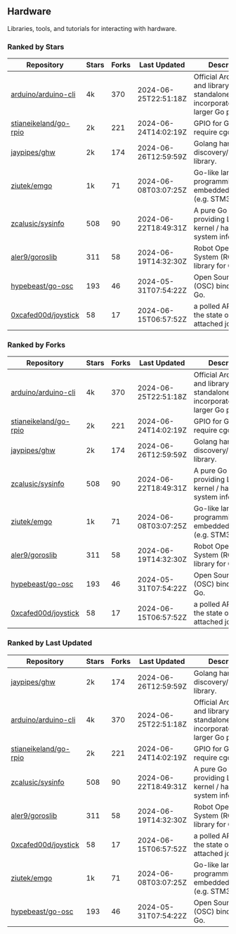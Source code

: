 ## Hardware

Libraries, tools, and tutorials for interacting with hardware.

### Ranked by Stars

| Repository | Stars | Forks | Last Updated | Description | 
|------------|-------|-------|--------------|-------------|
| [arduino/arduino-cli](https://github.com/arduino/arduino-cli) | 4k | 370 | 2024-06-25T22:51:18Z |  Official Arduino CLI and library. Can run standalone, or be incorporated into larger Go projects. |
| [stianeikeland/go-rpio](https://github.com/stianeikeland/go-rpio) | 2k | 221 | 2024-06-24T14:02:19Z |  GPIO for Go, doesn't require cgo. |
| [jaypipes/ghw](https://github.com/jaypipes/ghw) | 2k | 174 | 2024-06-26T12:59:59Z |  Golang hardware discovery/inspection library. |
| [ziutek/emgo](https://github.com/ziutek/emgo) | 1k | 71 | 2024-06-08T03:07:25Z |  Go-like language for programming embedded systems (e.g. STM32 MCU). |
| [zcalusic/sysinfo](https://github.com/zcalusic/sysinfo) | 508 | 90 | 2024-06-22T18:49:31Z |  A pure Go library providing Linux OS / kernel / hardware system information. |
| [aler9/goroslib](https://github.com/aler9/goroslib) | 311 | 58 | 2024-06-19T14:32:30Z |  Robot Operating System (ROS) library for Go. |
| [hypebeast/go-osc](https://github.com/hypebeast/go-osc) | 193 | 46 | 2024-05-31T07:54:22Z |  Open Sound Control (OSC) bindings for Go. |
| [0xcafed00d/joystick](https://github.com/0xcafed00d/joystick) | 58 | 17 | 2024-06-15T06:57:52Z |  a polled API to read the state of an attached joystick. |

### Ranked by Forks

| Repository | Stars | Forks | Last Updated | Description | 
|------------|-------|-------|--------------|-------------|
| [arduino/arduino-cli](https://github.com/arduino/arduino-cli) | 4k | 370 | 2024-06-25T22:51:18Z |  Official Arduino CLI and library. Can run standalone, or be incorporated into larger Go projects. |
| [stianeikeland/go-rpio](https://github.com/stianeikeland/go-rpio) | 2k | 221 | 2024-06-24T14:02:19Z |  GPIO for Go, doesn't require cgo. |
| [jaypipes/ghw](https://github.com/jaypipes/ghw) | 2k | 174 | 2024-06-26T12:59:59Z |  Golang hardware discovery/inspection library. |
| [zcalusic/sysinfo](https://github.com/zcalusic/sysinfo) | 508 | 90 | 2024-06-22T18:49:31Z |  A pure Go library providing Linux OS / kernel / hardware system information. |
| [ziutek/emgo](https://github.com/ziutek/emgo) | 1k | 71 | 2024-06-08T03:07:25Z |  Go-like language for programming embedded systems (e.g. STM32 MCU). |
| [aler9/goroslib](https://github.com/aler9/goroslib) | 311 | 58 | 2024-06-19T14:32:30Z |  Robot Operating System (ROS) library for Go. |
| [hypebeast/go-osc](https://github.com/hypebeast/go-osc) | 193 | 46 | 2024-05-31T07:54:22Z |  Open Sound Control (OSC) bindings for Go. |
| [0xcafed00d/joystick](https://github.com/0xcafed00d/joystick) | 58 | 17 | 2024-06-15T06:57:52Z |  a polled API to read the state of an attached joystick. |

### Ranked by Last Updated

| Repository | Stars | Forks | Last Updated | Description | 
|------------|-------|-------|--------------|-------------|
| [jaypipes/ghw](https://github.com/jaypipes/ghw) | 2k | 174 | 2024-06-26T12:59:59Z |  Golang hardware discovery/inspection library. |
| [arduino/arduino-cli](https://github.com/arduino/arduino-cli) | 4k | 370 | 2024-06-25T22:51:18Z |  Official Arduino CLI and library. Can run standalone, or be incorporated into larger Go projects. |
| [stianeikeland/go-rpio](https://github.com/stianeikeland/go-rpio) | 2k | 221 | 2024-06-24T14:02:19Z |  GPIO for Go, doesn't require cgo. |
| [zcalusic/sysinfo](https://github.com/zcalusic/sysinfo) | 508 | 90 | 2024-06-22T18:49:31Z |  A pure Go library providing Linux OS / kernel / hardware system information. |
| [aler9/goroslib](https://github.com/aler9/goroslib) | 311 | 58 | 2024-06-19T14:32:30Z |  Robot Operating System (ROS) library for Go. |
| [0xcafed00d/joystick](https://github.com/0xcafed00d/joystick) | 58 | 17 | 2024-06-15T06:57:52Z |  a polled API to read the state of an attached joystick. |
| [ziutek/emgo](https://github.com/ziutek/emgo) | 1k | 71 | 2024-06-08T03:07:25Z |  Go-like language for programming embedded systems (e.g. STM32 MCU). |
| [hypebeast/go-osc](https://github.com/hypebeast/go-osc) | 193 | 46 | 2024-05-31T07:54:22Z |  Open Sound Control (OSC) bindings for Go. |

